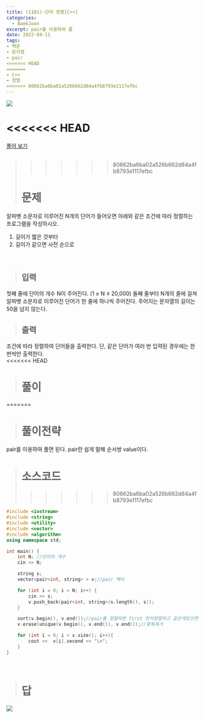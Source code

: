 ```yaml
---
title: (1181)-단어 정렬[C++]
categories: 
  - BaekJoon
excerpt: pair를 이용하여 품
date: 2022-04-11
tags:
- 백준
- 문자열
- pair
<<<<<<< HEAD
=======
- C++
- 정렬
>>>>>>> 80662ba6ba02a526b662d84a4fb8793e1117efbc
---
```


<img src="https://user-images.githubusercontent.com/76837780/162703631-e53838cc-5735-4064-ad7d-654ba790c9fc.png" />

<<<<<<< HEAD
=======
[풀어 보기](https://www.acmicpc.net/problem/1181)
<br/>
<br/>
>>>>>>> 80662ba6ba02a526b662d84a4fb8793e1117efbc
> # 문제

알파벳 소문자로 이루어진 N개의 단어가 들어오면 아래와 같은 조건에 따라 정렬하는 프로그램을 작성하시오.

1. 길이가 짧은 것부터
2. 길이가 같으면 사전 순으로
<br/>

> ## 입력

첫째 줄에 단어의 개수 N이 주어진다. (1 ≤ N ≤ 20,000) 둘째 줄부터 N개의 줄에 걸쳐 알파벳 소문자로 이루어진 단어가 한 줄에 하나씩 주어진다. 주어지는 문자열의 길이는 50을 넘지 않는다.
<br/>

> ## 출력

조건에 따라 정렬하여 단어들을 출력한다. 단, 같은 단어가 여러 번 입력된 경우에는 한 번씩만 출력한다.
<br/>
<<<<<<< HEAD

> # 풀이
=======

> # 풀이전략

pair를 이용하여 풀면 된다. pair란 쉽게 말해 순서쌍 value이다.
<br/>

> # 소스코드
>>>>>>> 80662ba6ba02a526b662d84a4fb8793e1117efbc

```c++ 
#include <iostream>
#include <string>
#include <utility>
#include <vector>
#include <algorithm>
using namespace std;

int main() {
	int N; //단어의 개수
	cin >> N;

	string s;
	vector<pair<int, string> > v;//pair 벡터

	for (int i = 0; i < N; i++) {		
		cin >> s;
		v.push_back(pair<int, string>(s.length(), s));
	}

	sort(v.begin(), v.end());//pair를 정렬하면 first 먼저정렬하고 같은게있으면 second 정렬
	v.erase(unique(v.begin(), v.end()), v.end());//중복제거

	for (int i = 0; i < v.size(); i++){
		cout <<  v[i].second << "\n";
	}
}
```
<br />

> # 답

<img src="https://user-images.githubusercontent.com/76837780/162704078-1a57a6ce-5c9e-49d2-8b59-7659c4405bdf.png" />

